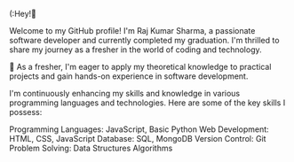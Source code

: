 (:Hey!👋



Welcome to my GitHub profile! I'm Raj Kumar Sharma, a passionate software developer and currently completed my graduation. I'm thrilled to share my journey as a fresher in the world of coding and technology.

🌱 As a fresher, I'm eager to apply my theoretical knowledge to practical projects and gain hands-on experience in software development.



I'm continuously enhancing my skills and knowledge in various programming languages and technologies. Here are some of the key skills I possess:

Programming Languages: JavaScript, Basic Python
Web Development: HTML, CSS, JavaScript
Database: SQL, MongoDB
Version Control: Git
Problem Solving: Data Structures Algorithms


